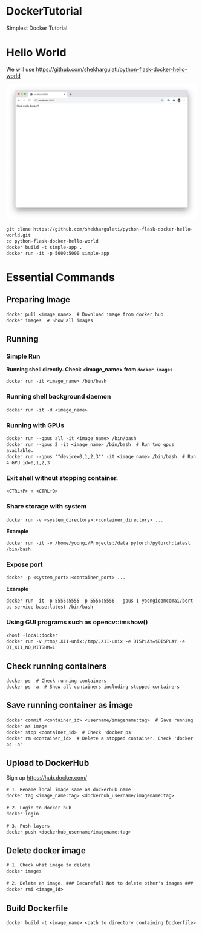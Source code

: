 # DockerTutorial
Simplest Docker Tutorial

# Hello World
We will use https://github.com/shekhargulati/python-flask-docker-hello-world

![](img/1.png)

```
git clone https://github.com/shekhargulati/python-flask-docker-hello-world.git
cd python-flask-docker-hello-world
docker build -t simple-app .
docker run -it -p 5000:5000 simple-app
```


# Essential Commands
## Preparing Image
```
docker pull <image_name>  # Download image from docker hub
docker images  # Show all images
```

## Running
### Simple Run
**Running shell directly. Check <image_name> from ```docker images```**
```
docker run -it <image_name> /bin/bash
```

### Running shell background daemon
```
docker run -it -d <image_name>
```

### Running with GPUs
```
docker run --gpus all -it <image_name> /bin/bash
docker run --gpus 2 -it <image_name> /bin/bash  # Run two gpus available.
docker run --gpus '"device=0,1,2,3"' -it <image_name> /bin/bash  # Run 4 GPU id=0,1,2,3
```

### Exit shell without stopping container.
```
<CTRL+P> + <CTRL+Q>
```

### Share storage with system
```
docker run -v <system_directory>:<container_directory> ...
```
**Example**
```
docker run -it -v /home/yoongi/Projects:/data pytorch/pytorch:latest /bin/bash
```

### Expose port
```
docker -p <system_port>:<container_port> ...
```
**Example**
```
docker run -it -p 5555:5555 -p 5556:5556 --gpus 1 yoongicomcomai/bert-as-service-base:latest /bin/bash
```

### Using GUI programs such as opencv::imshow()
```
xhost +local:docker
docker run -v /tmp/.X11-unix:/tmp/.X11-unix -e DISPLAY=$DISPLAY -e QT_X11_NO_MITSHM=1
```

## Check running containers
```
docker ps  # Check running containers
docker ps -a  # Show all containers including stopped containers
```

## Save running container as image
```
docker commit <container_id> <username/imagename:tag>  # Save running docker as image
docker stop <container_id>  # Check 'docker ps'
docker rm <container_id>  # Delete a stopped container. Check 'docker ps -a'
```

## Upload to DockerHub
Sign up https://hub.docker.com/
```
# 1. Rename local image same as dockerhub name
docker tag <image_name:tag> <dockerhub_username/imagename:tag>

# 2. Login to docker hub
docker login

# 3. Push layers
docker push <dockerhub_username/imagename:tag>
```

## Delete docker image
```
# 1. Check what image to delete
docker images

# 2. Delete an image. ### Becarefull Not to delete other's images ###
docker rmi <image_id>
```

## Build Dockerfile
```
docker build -t <image_name> <path to directory containing Dockerfile>
```

